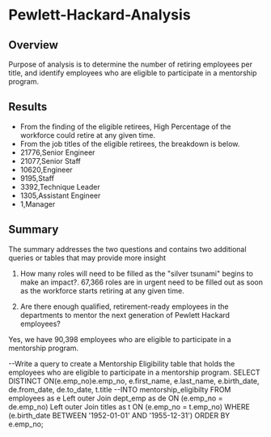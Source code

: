 # Pewlett-Hackard-Analysis
 ## Overview ##
   Purpose of analysis is to determine the number of retiring employees per title, and identify employees who are eligible to participate in a mentorship program. 

## Results ##

* From the finding of the eligible retirees, High Percentage of the workforce could retire at any given time.
* From the job titles of the eligible retirees, the breakdown is below.
* 21776,Senior Engineer
* 21077,Senior Staff
* 10620,Engineer
* 9195,Staff
* 3392,Technique Leader
* 1305,Assistant Engineer
* 1,Manager

## Summary ##
The summary addresses the two questions and contains two additional queries or tables that may provide more insight
1) How many roles will need to be filled as the "silver tsunami" begins to make an impact?.
67,366 roles are in urgent need to be filled out as soon as the workforce starts retiring at any given time.

2) Are there enough qualified, retirement-ready employees in the departments to mentor the next generation of Pewlett Hackard employees?

Yes, we have 90,398  employees who are eligible to participate in a mentorship program.

--Write a query to create a Mentorship Eligibility table that holds the employees who are eligible to participate in a mentorship program. 
SELECT DISTINCT ON(e.emp_no)e.emp_no,
	e.first_name,
	e.last_name,
	e.birth_date,
	de.from_date,
	de.to_date,
	t.title
--INTO mentorship_eligibilty
FROM employees as e
Left outer Join dept_emp as de
ON (e.emp_no = de.emp_no)
Left outer Join titles as t
ON (e.emp_no = t.emp_no)
WHERE (e.birth_date BETWEEN '1952-01-01' AND '1955-12-31')
ORDER BY e.emp_no;
